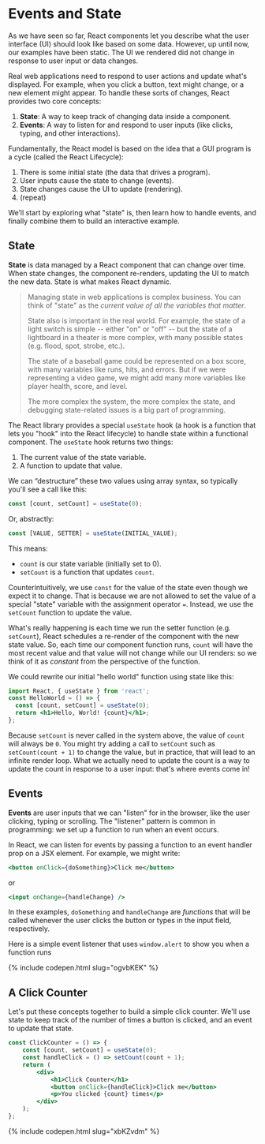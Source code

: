 # Events and State

As we have seen so far, React components let you describe what the user interface (UI) should look like based on some data. However, up until now, our examples have been static. The UI we rendered did not change in response to user input or data changes.

Real web applications need to respond to user actions and update what's displayed. For example, when you click a button, text might change, or a new element might appear. To handle these sorts of changes, React provides two core concepts:

1. **State**: A way to keep track of changing data inside a component.
2. **Events**: A way to listen for and respond to user inputs (like clicks, typing, and other interactions).

Fundamentally, the React model is based on the idea that a GUI program is a cycle (called the React Lifecycle): 

1. There is some initial state (the data that drives a program).
2.  User inputs cause the state to change (events).
3.  State changes cause the UI to update (rendering).
4.  (repeat)

We’ll start by exploring what "state" is, then learn how to handle events, and finally combine them to build an interactive example.

## State

**State** is data managed by a React component that can change over time. When state changes, the component re-renders, updating the UI to match the new data. State is what makes React dynamic.

> Managing state in web applications is complex business. You can think of "state" as the *current value of all the variables that matter*.
> 
>  State also is important in the real world. For example, the state of a light switch is simple --  either "on" or "off" -- but the state of a lightboard in a theater is more complex, with many possible states (e.g. flood, spot, strobe, etc.). 
> 
> The state of a baseball game could be represented on a box score, with many variables like runs, hits, and errors. But if we were representing a video game, we might add many more variables like player health, score, and level.
> 
> The more complex the system, the more complex the state, and debugging state-related issues is a big part of programming.

The React library provides a special `useState` hook (a hook is a function that lets you "hook" into the React lifecycle) to handle state within a functional component. The `useState` hook returns two things:

1. The current value of the state variable.
2. A function to update that value.

We can “destructure” these two values using array syntax, so typically
you'll see a call like this:

```jsx
const [count, setCount] = useState(0);
```

Or, abstractly:
```jsx
const [VALUE, SETTER] = useState(INITIAL_VALUE);
```

This means:
- `count` is our state variable (initially set to 0).
- `setCount` is a function that updates `count`.

Counterintuitively, we use `const` for the value of the state even though we expect it to change. That is because we are not allowed to set the value of a special "state" variable with the assignment operator `=`. Instead, we use the `setCount` function to update the value.

What's really happening is each time we run the setter function (e.g. `setCount`), React schedules a re-render of the component with the new state value. So, each time our component function runs, `count` will have the most recent value and that value will not change while our UI renders: so we think of it as *constant* from the perspective of the function.

We could rewrite our initial "hello world" function using state like this:

```jsx
import React, { useState } from 'react';
const HelloWorld = () => {
  const [count, setCount] = useState(0);
  return <h1>Hello, World! {count}</h1>;
};
```

Because `setCount` is never called in the system above, the value of `count` will always be `0`. You might try adding a call to `setCount` such as `setCount(count + 1)` to change the value, but in practice, that will lead to an infinite render loop. What we actually need to update the count is a way to update the count in response to a user input: that's where events come in!

## Events
**Events** are user inputs that we can "listen" for in the browser, like the user clicking, typing or scrolling. The "listener" pattern is common in programming: we set up a function to run when an event occurs.

In React, we can listen for events by passing a function to an event handler prop on a JSX element. For example, we might write:

```jsx
<button onClick={doSomething}>Click me</button>
```
or
```jsx
<input onChange={handleChange} />
```

In these examples, `doSomething` and `handleChange` are *functions* that will be called whenever the user clicks the button or types in the input field, respectively.

Here is a simple event listener that uses `window.alert` to show you when a function runs

{% include codepen.html slug="ogvbKEK" %}



## A Click Counter

Let's put these concepts together to build a simple click counter. We'll use state to keep track of the number of times a button is clicked, and an event to update that state.

```jsx
const ClickCounter = () => {
    const [count, setCount] = useState(0);
    const handleClick = () => setCount(count + 1);
    return (
        <div>
            <h1>Click Counter</h1>
            <button onClick={handleClick}>Click me</button>
            <p>You clicked {count} times</p>
        </div>
    );
};
```

{% include codepen.html slug="xbKZvdm" %}

